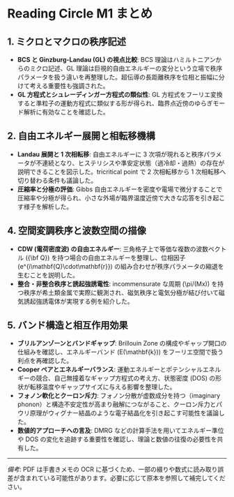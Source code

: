 # Reading Circle M1 まとめ

## 1. ミクロとマクロの秩序記述

- **BCS と Ginzburg-Landau (GL) の視点比較**: BCS 理論はハミルトニアンからのミクロ記述、GL 理論は巨視的自由エネルギーの変分という立場で秩序パラメータを扱う違いを再整理した。超伝導の長距離秩序を位相と振幅に分けて考える重要性も強調された。
- **GL 方程式とシュレーディンガー方程式の類似性**: GL 方程式をフーリエ変換すると準粒子の運動方程式に類似する形が得られ、臨界点近傍のゆらぎモード解析に有効なことを確認した。

## 2. 自由エネルギー展開と相転移機構

- **Landau 展開と 1 次相転移**: 自由エネルギーに 3 次項が現れると秩序パラメータが不連続となり、ヒステリシスや準安定状態（過冷却・過熱）の存在が説明できることを図示した。tricritical point で 2 次相転移から 1 次相転移へ切り替わる条件も議論した。
- **圧縮率と分極の評価**: Gibbs 自由エネルギーを密度や電場で微分することで圧縮率や分極が得られ、小さな外場が臨界温度近傍で大きな応答を引き起こす様子を解析した。

## 4. 空間変調秩序と波数空間の描像

- **CDW (電荷密度波) の自由エネルギー**: 三角格子上で等価な複数の波数ベクトル \({\bf Q}\) を持つ場合の自由エネルギーを整理し、位相因子 \(e^{i\mathbf{Q}\cdot\mathbf{r}}\) の組み合わせが秩序パラメータの縮退を生むことを説明した。
- **整合・非整合秩序と誘起強誘電性**: incommensurate な周期 \(\pi/(Mx)\) を持つ秩序が希土類金属で実際に観測され、磁気秩序と電気分極が結び付いて磁気誘起強誘電体が実現する例を紹介した。

## 5. バンド構造と相互作用効果

- **ブリルアンゾーンとバンドギャップ**: Brillouin Zone の構成やギャップ開口の仕組みを確認し、エネルギーバンド \(E(\mathbf{k})\) をフーリエ空間で扱う利点を再確認した。
- **Cooper ペアとエネルギーバランス**: 運動エネルギーとポテンシャルエネルギーの競合、自己無撞着なギャップ方程式の考え方、状態密度 (DOS) の形状が転移温度やギャップサイズに与える影響を整理した。
- **フォノン軟化とクーロン斥力**: フォノン分散が虚数成分を持つ（imaginary phonon）と構造不安定性が高まり融解につながること、クーロン斥力とパウリ原理がウィグナー結晶のような電子結晶化を引き起こす可能性を議論した。
- **数値的アプローチへの言及**: DMRG などの計算手法を用いてエネルギー準位や DOS の変化を追跡する重要性を確認し、理論と数値の往復の必要性を共有した。

---

*備考*: PDF は手書きメモの OCR に基づくため、一部の綴りや数式に読み取り誤差が含まれている可能性があります。必要に応じて原本を参照して補完してください。
